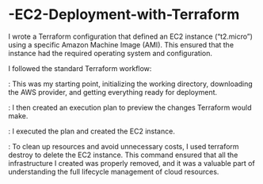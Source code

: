 # -EC2-Deployment-with-Terraform
I wrote a Terraform configuration that defined an EC2 instance (“t2.micro”) using a specific Amazon Machine Image (AMI). This ensured that the instance had the required operating system and configuration.

I followed the standard Terraform workflow:

<terraform init> : This was my starting point, initializing the working directory, downloading the AWS provider, and getting everything ready for deployment. 

<terraform plan> : I then created an execution plan to preview the changes Terraform would make. 

<terraform apply> : I executed the plan and created the EC2 instance.

<terraform destroy> : To clean up resources and avoid unnecessary costs, I used terraform destroy to delete the EC2 instance. This command ensured that all the infrastructure I created was properly removed, and it was a valuable part of understanding the full lifecycle management of cloud resources.
